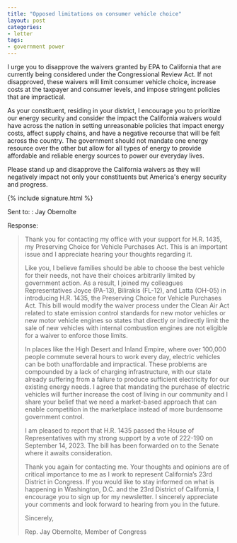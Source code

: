 ```yaml
---
title: "Opposed limitations on consumer vehicle choice"
layout: post
categories:
- letter
tags:
- government power
---
```


I urge you to disapprove the waivers granted by EPA to California that are currently being considered under the Congressional Review Act. If not disapproved, these waivers will limit consumer vehicle choice, increase costs at the taxpayer and consumer levels, and impose stringent policies that are impractical. 

As your constituent, residing in your district, I encourage you to prioritize our energy security and consider the impact the California waivers would have across the nation in setting unreasonable policies that impact energy costs, affect supply chains, and have a negative recourse that will be felt across the country. The government should not mandate one energy resource over the other but allow for all types of energy to provide affordable and reliable energy sources to power our everyday lives. 

Please stand up and disapprove the California waivers as they will negatively impact not only your constituents but America's energy security and progress. 

{% include signature.html %}

Sent to:
: Jay Obernolte

Response:

> Thank you for contacting my office with your support for H.R. 1435, my Preserving Choice for Vehicle Purchases Act. This is an important issue and I appreciate hearing your thoughts regarding it.
>  
> Like you, I believe families should be able to choose the best vehicle for their needs, not have their choices arbitrarily limited by government action. As a result, I joined my colleagues Representatives Joyce (PA-13), Bilirakis (FL-12), and Latta (OH-05) in introducing H.R. 1435, the Preserving Choice for Vehicle Purchases Act. This bill would modify the waiver process under the Clean Air Act related to state emission control standards for new motor vehicles or new motor vehicle engines so states that directly or indirectly limit the sale of new vehicles with internal combustion engines are not eligible for a waiver to enforce those limits.
>  
> In places like the High Desert and Inland Empire, where over 100,000 people commute several hours to work every day, electric vehicles can be both unaffordable and impractical. These problems are compounded by a lack of charging infrastructure, with our state already suffering from a failure to produce sufficient electricity for our existing energy needs. I agree that mandating the purchase of electric vehicles will further increase the cost of living in our community and I share your belief that we need a market-based approach that can enable competition in the marketplace instead of more burdensome government control.
>  
> I am pleased to report that H.R. 1435 passed the House of Representatives with my strong support by a vote of 222-190 on September 14, 2023. The bill has been forwarded on to the Senate where it awaits consideration.
>  
> Thank you again for contacting me. Your thoughts and opinions are of critical importance to me as I work to represent California’s 23rd District in Congress. If you would like to stay informed on what is happening in Washington, D.C. and the 23rd District of California, I encourage you to sign up for my newsletter. I sincerely appreciate your comments and look forward to hearing from you in the future.
> 
> Sincerely,
> 
> Rep. Jay Obernolte, Member of Congress
